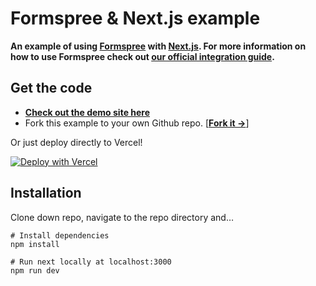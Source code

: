 # Formspree & Next.js example

**An example of using [Formspree](https://formspree.io) with [Next.js](https://nextjs.org). For more information on how to use Formspree check out [our official integration guide](https://formspree.io/guides/nextjs/).**

## Get the code

- **[Check out the demo site here](https://formspree-example-next.vercel.app/)**
- Fork this example to your own Github repo. [**[Fork it &rarr;](https://github.com/formspree/formspree-example-next/fork)**]

Or just deploy directly to Vercel!

[![Deploy with Vercel](https://vercel.com/button)](https://vercel.com/new/clone?repository-url=https://github.com/vercel/next.js/tree/canary/examples/with-formspree&project-name=nextjs-with-formspree&repo-name=nextjs-with-formspree&demo-title=Next%20Site%20with%20Contact%20Form&demo-description=A%20Nextjs%20website%20with%20a%20simple%20contact%20form%20powered%20by%20Formspree&demo-url=https%3A%2F%2Fformspree-example-next.vercel.app%2F&integration-ids=oac_SOUPsixV2TP6CkvfaB91Jhri)

## Installation

Clone down repo, navigate to the repo directory and…

```shell
# Install dependencies
npm install

# Run next locally at localhost:3000
npm run dev
```
